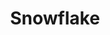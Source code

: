 ---
layout: media
title: "Snowflake"
tags:
  categories: visual
blurb: "Snowflake"
ads: false
share: false
show_url: false
image:
  id: 23769357875
video:
  id: 148056368
---